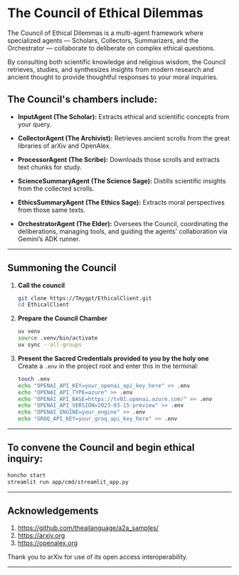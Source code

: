 # The Council of Ethical Dilemmas

The Council of Ethical Dilemmas is a multi-agent framework where specialized agents — Scholars, Collectors, Summarizers, and the Orchestrator — collaborate to deliberate on complex ethical questions.

By consulting both scientific knowledge and religious wisdom, the Council retrieves, studies, and synthesizes insights from modern research and ancient thought to provide thoughtful responses to your moral inquiries.

## The Council's chambers include:

* **InputAgent (The Scholar):** Extracts ethical and scientific concepts from your query.

* **CollectorAgent (The Archivist):** Retrieves ancient scrolls from the great libraries of arXiv and OpenAlex.

* **ProcessorAgent (The Scribe):** Downloads those scrolls and extracts text chunks for study.


* **ScienceSummaryAgent (The Science Sage):** Distills scientific insights from the collected scrolls.


* **EthicsSummaryAgent (The Ethics Sage):** Extracts moral perspectives from those same texts.


* **OrchestratorAgent (The Elder):** Oversees the Council, coordinating the deliberations, managing tools, and guiding the agents' collaboration via Gemini’s ADK runner.



---

## Summoning the Council

1. **Call the council**  
   ```bash
   git clone https://Tmygpt/EthicalClient.git
   cd EthicalClient
   ```

2. **Prepare the Council Chamber**  
   ```bash
   uv venv
   source .venv/bin/activate
   uv sync --all-groups
   ```

3. **Present the Sacred Credentials provided to you by the holy one**  
   Create a `.env` in the project root and enter this in the terminal:  
   ```bash
   touch .env
   echo "OPENAI_API_KEY=your_openai_api_key_here" >> .env
   echo "OPENAI_API_TYPE=azure" >> .env
   echo "OPENAI_API_BASE=https://tv01.openai.azure.com/" >> .env
   echo "OPENAI_API_VERSION=2023-03-15-preview" >> .env
   echo "OPENAI_ENGINE=your_engine" >> .env
   echo "GROQ_API_KEY=your_groq_api_key_here" >> .env
   ```

---

## To convene the Council and begin ethical inquiry:
```bash
honcho start
streamlit run app/cmd/streamlit_app.py
```
---

## Acknowledgements

1. https://github.com/theailanguage/a2a_samples/
2. https://arxiv.org
3. https://openalex.org

Thank you to arXiv for use of its open access interoperability.

---
